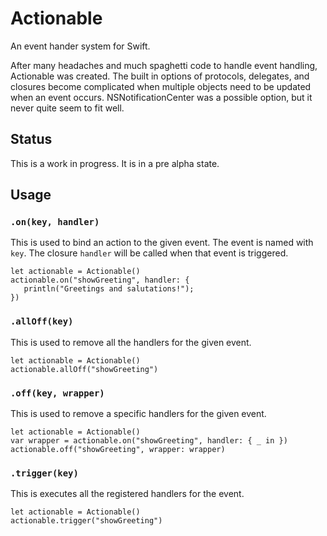 # Actionable
An event hander system for Swift.

After many headaches and much spaghetti code to handle event handling, Actionable was created. The built in options of protocols, delegates, and closures become complicated when multiple objects need to be updated when an event occurs. NSNotificationCenter was a possible option, but it never quite seem to fit well.



## Status

This is a work in progress. It is in a pre alpha state.



## Usage

### `.on(key, handler)`

This is used to bind an action to the given event. The event is named with `key`. The closure `handler` will be called when that event is triggered.

```
let actionable = Actionable()
actionable.on("showGreeting", handler: {
   println("Greetings and salutations!");
})
```

### `.allOff(key)`

This is used to remove all the handlers for the given event.

```
let actionable = Actionable()
actionable.allOff("showGreeting")
```

### `.off(key, wrapper)`

This is used to remove a specific handlers for the given event.

```
let actionable = Actionable()
var wrapper = actionable.on("showGreeting", handler: { _ in })
actionable.off("showGreeting", wrapper: wrapper)
```

### `.trigger(key)`

This is executes all the registered handlers for the event.

```
let actionable = Actionable()
actionable.trigger("showGreeting")
```
